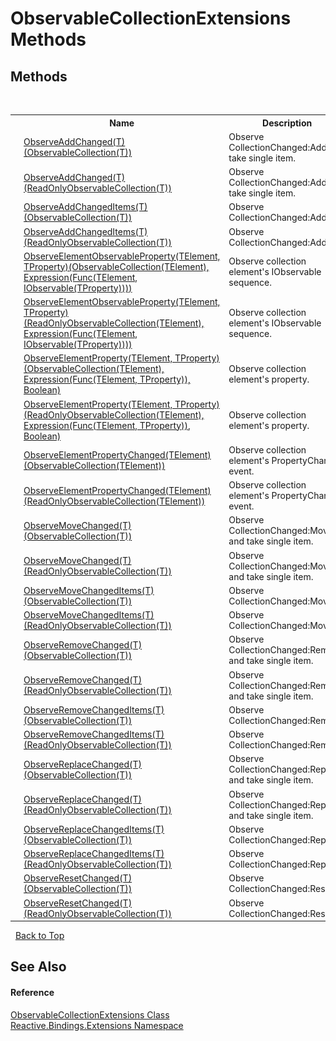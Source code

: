 # ObservableCollectionExtensions Methods
 


## Methods
&nbsp;<table><tr><th></th><th>Name</th><th>Description</th></tr><tr><td>![Public method](media/pubmethod.gif "Public method")![Static member](media/static.gif "Static member")</td><td><a href="69933378-7591-1b89-b318-3aceacc04a36">ObserveAddChanged(T)(ObservableCollection(T))</a></td><td>
Observe CollectionChanged:Add and take single item.</td></tr><tr><td>![Public method](media/pubmethod.gif "Public method")![Static member](media/static.gif "Static member")</td><td><a href="66373f98-01df-c40a-74d9-44b57055e8d0">ObserveAddChanged(T)(ReadOnlyObservableCollection(T))</a></td><td>
Observe CollectionChanged:Add and take single item.</td></tr><tr><td>![Public method](media/pubmethod.gif "Public method")![Static member](media/static.gif "Static member")</td><td><a href="1860500d-adc6-6fd8-4209-ca94282b4a1f">ObserveAddChangedItems(T)(ObservableCollection(T))</a></td><td>
Observe CollectionChanged:Add.</td></tr><tr><td>![Public method](media/pubmethod.gif "Public method")![Static member](media/static.gif "Static member")</td><td><a href="f9a48705-85ef-e7d7-ebcc-4fda071ecc92">ObserveAddChangedItems(T)(ReadOnlyObservableCollection(T))</a></td><td>
Observe CollectionChanged:Add.</td></tr><tr><td>![Public method](media/pubmethod.gif "Public method")![Static member](media/static.gif "Static member")</td><td><a href="73697476-b838-988e-b573-ba075b889487">ObserveElementObservableProperty(TElement, TProperty)(ObservableCollection(TElement), Expression(Func(TElement, IObservable(TProperty))))</a></td><td>
Observe collection element's IObservable sequence.</td></tr><tr><td>![Public method](media/pubmethod.gif "Public method")![Static member](media/static.gif "Static member")</td><td><a href="4ca67733-caa6-aeee-5660-4164f172759a">ObserveElementObservableProperty(TElement, TProperty)(ReadOnlyObservableCollection(TElement), Expression(Func(TElement, IObservable(TProperty))))</a></td><td>
Observe collection element's IObservable sequence.</td></tr><tr><td>![Public method](media/pubmethod.gif "Public method")![Static member](media/static.gif "Static member")</td><td><a href="db6dbb5e-d3ac-b881-c311-40708b573cb3">ObserveElementProperty(TElement, TProperty)(ObservableCollection(TElement), Expression(Func(TElement, TProperty)), Boolean)</a></td><td>
Observe collection element's property.</td></tr><tr><td>![Public method](media/pubmethod.gif "Public method")![Static member](media/static.gif "Static member")</td><td><a href="645d192e-7cd1-d01e-29ce-2ac0b5a55eff">ObserveElementProperty(TElement, TProperty)(ReadOnlyObservableCollection(TElement), Expression(Func(TElement, TProperty)), Boolean)</a></td><td>
Observe collection element's property.</td></tr><tr><td>![Public method](media/pubmethod.gif "Public method")![Static member](media/static.gif "Static member")</td><td><a href="f251a836-d232-bb27-6553-4d2ecbd0b267">ObserveElementPropertyChanged(TElement)(ObservableCollection(TElement))</a></td><td>
Observe collection element's PropertyChanged event.</td></tr><tr><td>![Public method](media/pubmethod.gif "Public method")![Static member](media/static.gif "Static member")</td><td><a href="891446a6-0b3e-3761-c201-0677b1a81f87">ObserveElementPropertyChanged(TElement)(ReadOnlyObservableCollection(TElement))</a></td><td>
Observe collection element's PropertyChanged event.</td></tr><tr><td>![Public method](media/pubmethod.gif "Public method")![Static member](media/static.gif "Static member")</td><td><a href="2b03528a-cf82-370a-eb28-0a0f5eb7057a">ObserveMoveChanged(T)(ObservableCollection(T))</a></td><td>
Observe CollectionChanged:Move and take single item.</td></tr><tr><td>![Public method](media/pubmethod.gif "Public method")![Static member](media/static.gif "Static member")</td><td><a href="1d81e60b-06cb-7326-16c4-ebbc61d6ce19">ObserveMoveChanged(T)(ReadOnlyObservableCollection(T))</a></td><td>
Observe CollectionChanged:Move and take single item.</td></tr><tr><td>![Public method](media/pubmethod.gif "Public method")![Static member](media/static.gif "Static member")</td><td><a href="3110e0bc-fa6f-ee1d-959f-54da77eba0b2">ObserveMoveChangedItems(T)(ObservableCollection(T))</a></td><td>
Observe CollectionChanged:Move.</td></tr><tr><td>![Public method](media/pubmethod.gif "Public method")![Static member](media/static.gif "Static member")</td><td><a href="72da1c40-c272-2329-6562-6b153017bf7b">ObserveMoveChangedItems(T)(ReadOnlyObservableCollection(T))</a></td><td>
Observe CollectionChanged:Move.</td></tr><tr><td>![Public method](media/pubmethod.gif "Public method")![Static member](media/static.gif "Static member")</td><td><a href="cbd92adf-ae19-a6e1-180f-eb4ae0845701">ObserveRemoveChanged(T)(ObservableCollection(T))</a></td><td>
Observe CollectionChanged:Remove and take single item.</td></tr><tr><td>![Public method](media/pubmethod.gif "Public method")![Static member](media/static.gif "Static member")</td><td><a href="66dbb617-22a3-6fcc-12a0-095aeca10e3b">ObserveRemoveChanged(T)(ReadOnlyObservableCollection(T))</a></td><td>
Observe CollectionChanged:Remove and take single item.</td></tr><tr><td>![Public method](media/pubmethod.gif "Public method")![Static member](media/static.gif "Static member")</td><td><a href="b65f5424-c6ae-3c8e-8b4e-a93d7af9095b">ObserveRemoveChangedItems(T)(ObservableCollection(T))</a></td><td>
Observe CollectionChanged:Remove.</td></tr><tr><td>![Public method](media/pubmethod.gif "Public method")![Static member](media/static.gif "Static member")</td><td><a href="31a05ae2-52fe-4556-46ff-8a5c263cfce8">ObserveRemoveChangedItems(T)(ReadOnlyObservableCollection(T))</a></td><td>
Observe CollectionChanged:Remove.</td></tr><tr><td>![Public method](media/pubmethod.gif "Public method")![Static member](media/static.gif "Static member")</td><td><a href="56994e5e-c5bd-5bca-d370-929dbcbdd03a">ObserveReplaceChanged(T)(ObservableCollection(T))</a></td><td>
Observe CollectionChanged:Replace and take single item.</td></tr><tr><td>![Public method](media/pubmethod.gif "Public method")![Static member](media/static.gif "Static member")</td><td><a href="f0083ce5-8ee8-d967-71df-ea92401973ce">ObserveReplaceChanged(T)(ReadOnlyObservableCollection(T))</a></td><td>
Observe CollectionChanged:Replace and take single item.</td></tr><tr><td>![Public method](media/pubmethod.gif "Public method")![Static member](media/static.gif "Static member")</td><td><a href="665e4a0f-43b5-0ff5-8482-e25b9eddae0e">ObserveReplaceChangedItems(T)(ObservableCollection(T))</a></td><td>
Observe CollectionChanged:Replace.</td></tr><tr><td>![Public method](media/pubmethod.gif "Public method")![Static member](media/static.gif "Static member")</td><td><a href="a289cd5c-5f66-6aa6-a94f-99b427635560">ObserveReplaceChangedItems(T)(ReadOnlyObservableCollection(T))</a></td><td>
Observe CollectionChanged:Replace.</td></tr><tr><td>![Public method](media/pubmethod.gif "Public method")![Static member](media/static.gif "Static member")</td><td><a href="a619c775-24e8-5473-5382-13ddd157c33a">ObserveResetChanged(T)(ObservableCollection(T))</a></td><td>
Observe CollectionChanged:Reset.</td></tr><tr><td>![Public method](media/pubmethod.gif "Public method")![Static member](media/static.gif "Static member")</td><td><a href="c5e178a6-9795-abac-aa6a-0fc62a35475c">ObserveResetChanged(T)(ReadOnlyObservableCollection(T))</a></td><td>
Observe CollectionChanged:Reset.</td></tr></table>&nbsp;
<a href="#observablecollectionextensions-methods">Back to Top</a>

## See Also


#### Reference
<a href="a257b6fe-f47a-21f9-8667-208190ca419d">ObservableCollectionExtensions Class</a><br /><a href="a9fb9c90-d2dd-7420-ec9a-3084892a7996">Reactive.Bindings.Extensions Namespace</a><br />